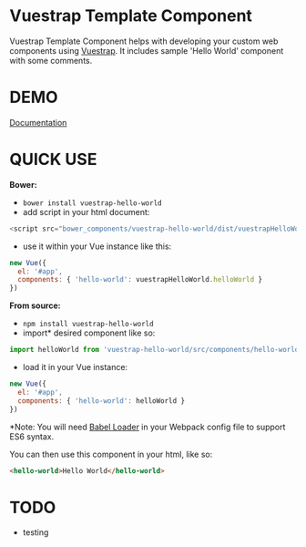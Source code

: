Vuestrap Template Component
=========

Vuestrap Template Component helps with developing your custom web components using [Vuestrap](https://github.com/kzima/vuestrap#redame).
It includes sample 'Hello World' component with some comments.

DEMO
=========

[Documentation](http://kzima.github.io/vuestrap-template-component/#/hello-world)

QUICK USE
=========

**Bower:**

 - `bower install vuestrap-hello-world`
 - add script in your html document:
 ```js
 <script src="bower_components/vuestrap-hello-world/dist/vuestrapHelloWorld.min.js"></script>
 ```
 - use it within your Vue instance like this:

  ```js
  new Vue({
  	el: '#app',
  	components: { 'hello-world': vuestrapHelloWorld.helloWorld }
  })
  ```


**From source:**

 - `npm install vuestrap-hello-world`
 - import* desired component like so:

  ```js
  import helloWorld from 'vuestrap-hello-world/src/components/hello-world'
  ```

 - load it in your Vue instance:

  ```js
  new Vue({
  	el: '#app',
  	components: { 'hello-world': helloWorld }
  })
  ```

  *Note: You will need <a href="https://github.com/babel/babel-loader">Babel Loader</a> in your Webpack config file to support ES6 syntax.

You can then use this component in your html, like so:
```html
<hello-world>Hello World</hello-world>
```

TODO
=========
- testing
